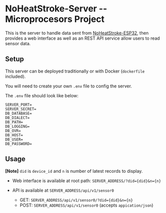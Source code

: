 # NoHeatStroke-Server -- Microprocesors Project

This is the server to handle data sent from [NoHeatStroke-ESP32](https://github.com/jerapiblaze/NoHeatStroke-ESP32), then provides a web interface as well as an REST API service allow users to read sensor data.

## Setup

This server can be deployed traditionally or with Docker (`dockerfile` included).

You will need to create your own `.env` file to config the server.

The `.env` file should look like below:
```.env
SERVER_PORT=
SERVER_SECRET=
DB_DATABASE=
DB_DIALECT=
DB_PATH=
DB_LOGGING=
DB_OVR=
DB_HOST= 
DB_USER=
DB_PASSWORD=
```

## Usage

**\[Note\]** `did` is `device_id` and `n` is number of latest records to display.

- Web interface is available at root path: `SERVER_ADDRESS/?did={did}&n={n}` 

- API is available at `SERVER_ADDRESS/api/v1/sensor0`
    - GET: `SERVER_ADDRESS/api/v1/sensor0/?did={did}&n={n}`
    - POST: `SERVER_ADDRESS/api/v1/sensor0` (accepts `appication/json`)